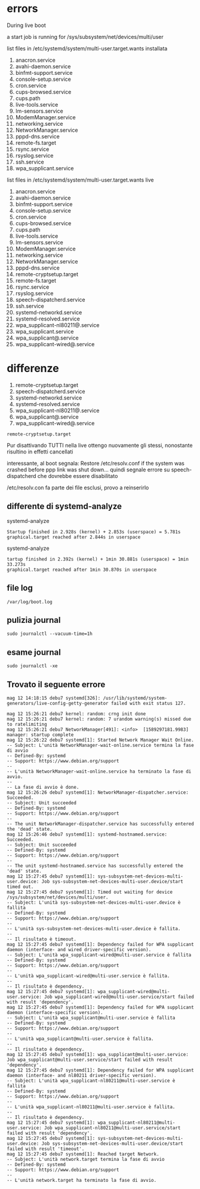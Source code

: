 # errors

During live boot

a start job is running for /sys/subsystem/net/devices/multi/user 

list files in /etc/systemd/system/multi-user.target.wants installata

1.  anacron.service
2.  avahi-daemon.service
3.  binfmt-support.service
4.  console-setup.service
5.  cron.service
6.  cups-browsed.service
7.  cups.path
8.  live-tools.service
9.  lm-sensors.service
10. ModemManager.service
11. networking.service
12. NetworkManager.service
13. pppd-dns.service
14. remote-fs.target
15. rsync.service
16. rsyslog.service
17. ssh.service
18. wpa_supplicant.service

list files in /etc/systemd/system/multi-user.target.wants live 

1.  anacron.service
2.  avahi-daemon.service
3.  binfmt-support.service
4.  console-setup.service
5.  cron.service
6.  cups-browsed.service
7.  cups.path
8.  live-tools.service
9.  lm-sensors.service
10. ModemManager.service
11. networking.service
12. NetworkManager.service
13. pppd-dns.service
14. remote-cryptsetup.target
15. remote-fs.target
16. rsync.service
17. rsyslog.service
18. speech-dispatcherd.service
19. ssh.service
20. systemd-networkd.service
21. systemd-resolved.service
22. wpa_supplicant-nl80211@.service
23. wpa_supplicant.service
24. wpa_supplicant@.service
25. wpa_supplicant-wired@.service

# differenze
1. remote-cryptsetup.target
2. speech-dispatcherd.service
3. systemd-networkd.service
4. systemd-resolved.service
5. wpa_supplicant-nl80211@.service
6. wpa_supplicant@.service
7. wpa_supplicant-wired@.service

```
remote-cryptsetup.target
```
Pur disattivando TUTTI nella live ottengo nuovamente gli stessi,
nonostante risultino in effetti cancellati

interessante, al boot segnala: Restore /etc/resolv.conf if the system was crashed before ppp link was shut down...
quindi segnale errore su speech-dispatcherd che dovrebbe essere disabilitato

/etc/resolv.con fa parte dei file esclusi, provo a reinserirlo

## differente di systemd-analyze

systemd-analyze

```
Startup finished in 2.928s (kernel) + 2.853s (userspace) = 5.781s 
graphical.target reached after 2.844s in userspace
```

systemd-analyze
```
tartup finished in 2.392s (kernel) + 1min 30.881s (userspace) = 1min 33.273s 
graphical.target reached after 1min 30.870s in userspace
```

## file log
```
/var/log/boot.log
```

## pulizia journal
```
sudo journalctl --vacuum-time=1h
```

## esame journal
```
sudo journalctl -xe 
```

## Trovato il seguente errore
```
mag 12 14:18:15 debu7 systemd[326]: /usr/lib/systemd/system-generators/live-config-getty-generator failed with exit status 127.
```


```log
mag 12 15:26:21 debu7 kernel: random: crng init done
mag 12 15:26:21 debu7 kernel: random: 7 urandom warning(s) missed due to ratelimiting
mag 12 15:26:21 debu7 NetworkManager[491]: <info>  [1589297181.9983] manager: startup complete
mag 12 15:26:22 debu7 systemd[1]: Started Network Manager Wait Online.
-- Subject: L'unità NetworkManager-wait-online.service termina la fase di avvio
-- Defined-By: systemd
-- Support: https://www.debian.org/support
-- 
-- L'unità NetworkManager-wait-online.service ha terminato la fase di avvio.
-- 
-- La fase di avvio è done.
mag 12 15:26:26 debu7 systemd[1]: NetworkManager-dispatcher.service: Succeeded.
-- Subject: Unit succeeded
-- Defined-By: systemd
-- Support: https://www.debian.org/support
-- 
-- The unit NetworkManager-dispatcher.service has successfully entered the 'dead' state.
mag 12 15:26:46 debu7 systemd[1]: systemd-hostnamed.service: Succeeded.
-- Subject: Unit succeeded
-- Defined-By: systemd
-- Support: https://www.debian.org/support
-- 
-- The unit systemd-hostnamed.service has successfully entered the 'dead' state.
mag 12 15:27:45 debu7 systemd[1]: sys-subsystem-net-devices-multi-user.device: Job sys-subsystem-net-devices-multi-user.device/start timed out.
mag 12 15:27:45 debu7 systemd[1]: Timed out waiting for device /sys/subsystem/net/devices/multi/user.
-- Subject: L'unità sys-subsystem-net-devices-multi-user.device è fallita
-- Defined-By: systemd
-- Support: https://www.debian.org/support
-- 
-- L'unità sys-subsystem-net-devices-multi-user.device è fallita.
-- 
-- Il risultato è timeout.
mag 12 15:27:45 debu7 systemd[1]: Dependency failed for WPA supplicant daemon (interface- and wired driver-specific version).
-- Subject: L'unità wpa_supplicant-wired@multi-user.service è fallita
-- Defined-By: systemd
-- Support: https://www.debian.org/support
-- 
-- L'unità wpa_supplicant-wired@multi-user.service è fallita.
-- 
-- Il risultato è dependency.
mag 12 15:27:45 debu7 systemd[1]: wpa_supplicant-wired@multi-user.service: Job wpa_supplicant-wired@multi-user.service/start failed with result 'dependency'.
mag 12 15:27:45 debu7 systemd[1]: Dependency failed for WPA supplicant daemon (interface-specific version).
-- Subject: L'unità wpa_supplicant@multi-user.service è fallita
-- Defined-By: systemd
-- Support: https://www.debian.org/support
-- 
-- L'unità wpa_supplicant@multi-user.service è fallita.
-- 
-- Il risultato è dependency.
mag 12 15:27:45 debu7 systemd[1]: wpa_supplicant@multi-user.service: Job wpa_supplicant@multi-user.service/start failed with result 'dependency'.
mag 12 15:27:45 debu7 systemd[1]: Dependency failed for WPA supplicant daemon (interface- and nl80211 driver-specific version).
-- Subject: L'unità wpa_supplicant-nl80211@multi-user.service è fallita
-- Defined-By: systemd
-- Support: https://www.debian.org/support
-- 
-- L'unità wpa_supplicant-nl80211@multi-user.service è fallita.
-- 
-- Il risultato è dependency.
mag 12 15:27:45 debu7 systemd[1]: wpa_supplicant-nl80211@multi-user.service: Job wpa_supplicant-nl80211@multi-user.service/start failed with result 'dependency'.
mag 12 15:27:45 debu7 systemd[1]: sys-subsystem-net-devices-multi-user.device: Job sys-subsystem-net-devices-multi-user.device/start failed with result 'timeout'.
mag 12 15:27:45 debu7 systemd[1]: Reached target Network.
-- Subject: L'unità network.target termina la fase di avvio
-- Defined-By: systemd
-- Support: https://www.debian.org/support
-- 
-- L'unità network.target ha terminato la fase di avvio.
```
